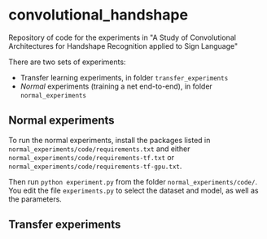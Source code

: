 # convolutional_handshape
Repository of code for the experiments in "A Study of Convolutional Architectures for Handshape Recognition applied to Sign Language"

There are two sets of experiments:
* Transfer learning experiments, in folder `transfer_experiments`
* _Normal_ experiments (training a net end-to-end), in folder `normal_experiments`

## Normal experiments
To run the normal experiments, install the packages listed in `normal_experiments/code/requirements.txt` and either `normal_experiments/code/requirements-tf.txt` or `normal_experiments/code/requirements-tf-gpu.txt`.

Then run `python experiment.py` from the folder `normal_experiments/code/`. You edit the file `experiments.py` to  select the dataset and model, as well as the parameters.

## Transfer experiments


